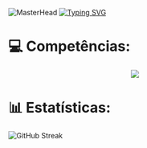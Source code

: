 ![MasterHead](https://github.com/devczk/devczk/assets/127226763/c1f68ce5-8931-4f6e-9bd9-896fcf43993d)
[![Typing SVG](https://readme-typing-svg.demolab.com?font=Fira+Code&weight=600&size=30&pause=1000&background=FFFFFF00&center=true&random=false&width=1000&lines=Eu+sou+Nicolas+Cioczek!+%F0%9F%91%8B;Desenvolvedor+Mobile+%26+Web+%F0%9F%92%BB)](https://git.io/typing-svg)
# 💻 Competências:
<p align="center">
  <a href="https://skillicons.dev">
    <img src="https://skillicons.dev/icons?i=js,html,css,java,flutter,dart,ae,bootstrap,figma,postgresql,firebase,kotlin,git,github,jquery,linux,mysql,netlify,php,postgres,py,vscode&perline=11" />

</a>
  </p>
  
# 📊 Estatísticas:

<div style="display: flex;">
  
 
  <img align="center" src="https://github-readme-streak-stats.herokuapp.com/?user=devczk&theme=midnight-purple&hide_border=false" alt="GitHub Streak" />
  
 <!--  <img src="https://dl.openseauserdata.com/cache/originImage/files/527a9783c28c70962773a73db797ea4d.gif" alt="Coding" width="300" /> -->

    

</div>




<!-- Proudly created with GPRM ( https://gprm.itsvg.in ) -->
